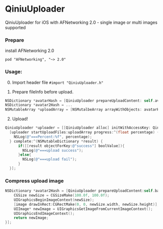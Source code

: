 QiniuUploader
=============

QiniuUploader for iOS with AFNetworking 2.0 - single image or multi images supported

### Prepare

install AFNetworking 2.0

`pod "AFNetworking", "~> 2.0"`

### Usage:

0. Import header file
`#import "QiniuUploader.h"`

1. Prepare fileInfo before upload.
``` Objective-C
NSDictionary *avatarHash = [QiniuUploader prepareUploadContent: self.avatarInfo filename: @"avatar" format: @"jpg" bucket: QiniuAvatarBucketName imageCompress: nil];
NSDictionary *avatar2Hash = ...
NSMutableArray *uploadArray = [NSMutalbeArray arrayWithObjects: avatarHash, ..., nil];
```

2. Upload!
``` Objective-C
QiniuUploader *uploader = [[QiniuUploader alloc] initWithAccessKey: QiniuAccessKey secretKey: QiniuSecretKey];
  [uploader startUploadFiles:uploadArray progress:^(float percentage) {
    NSLog(@"===Percent:%f", percentage);
  } complete:^(NSMutableDictionary *result) {
      if([[result objectForKey:@"success"] boolValue]){
        NSLog(@"===upload success");
      }else{
        NSLog(@"===upload fail");
      }
  }];
```

### Compress upload image

``` Objective-C
NSDictionary *avatar2Hash = [QiniuUploader prepareUploadContent:self.bannerInfo filename:@"avatar" format:@"jpg" bucket: QiniuAvatarBucketName imageCompress:^UIImage *(UIImage *image) {
    CGSize newSize = CGSizeMake(100.0f, 100.0f);
    UIGraphicsBeginImageContext(newSize);
    [image drawInRect:CGRectMake(0, 0, newSize.width, newSize.height)];
    UIImage* newImage = UIGraphicsGetImageFromCurrentImageContext();
    UIGraphicsEndImageContext();
    return newImage;
}];

```

